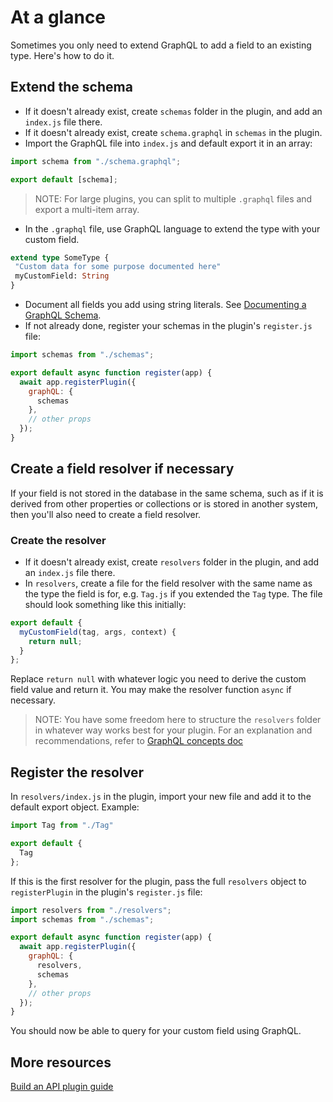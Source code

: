 # At a glance

Sometimes you only need to extend GraphQL to add a field to an existing type. Here's how to do it.

## Extend the schema

- If it doesn't already exist, create `schemas` folder in the plugin, and add an `index.js` file there.
- If it doesn't already exist, create `schema.graphql` in `schemas` in the plugin.
- Import the GraphQL file into `index.js` and default export it in an array:

```js
import schema from "./schema.graphql";

export default [schema];
```

> NOTE: For large plugins, you can split to multiple `.graphql` files and export a multi-item array.

- In the `.graphql` file, use GraphQL language to extend the type with your custom field.

 ```graphql
extend type SomeType {
  "Custom data for some purpose documented here"
  myCustomField: String
}
```

- Document all fields you add using string literals. See [Documenting a GraphQL Schema](../guides/developers-guide/core/developing-graphql.md#documenting-a-graphql-schema).
- If not already done, register your schemas in the plugin's `register.js` file:

```js
import schemas from "./schemas";

export default async function register(app) {
  await app.registerPlugin({
    graphQL: {
      schemas
    },
    // other props
  });
}
```

## Create a field resolver if necessary

If your field is not stored in the database in the same schema, such as if it is derived from other properties or collections or is stored in another system, then you'll also need to create a field resolver.

### Create the resolver

- If it doesn't already exist, create `resolvers` folder in the plugin, and add an `index.js` file there.
- In `resolvers`, create a file for the field resolver with the same name as the type the field is for, e.g. `Tag.js` if you extended the `Tag` type. The file should look something like this initially:

```js
export default {
  myCustomField(tag, args, context) {
    return null;
  }
};
```

Replace `return null` with whatever logic you need to derive the custom field value and return it. You may make the resolver function `async` if necessary.

> NOTE: You have some freedom here to structure the `resolvers` folder in whatever way works best for your plugin. For an explanation and recommendations, refer to [GraphQL concepts doc](../docs/graphql-concepts.md)

## Register the resolver

In `resolvers/index.js` in the plugin, import your new file and add it to the default export object. Example:

```js
import Tag from "./Tag"

export default {
  Tag
};
```

If this is the first resolver for the plugin, pass the full `resolvers` object to `registerPlugin` in the plugin's `register.js` file:

```js
import resolvers from "./resolvers";
import schemas from "./schemas";

export default async function register(app) {
  await app.registerPlugin({
    graphQL: {
      resolvers,
      schemas
    },
    // other props
  });
}
```

You should now be able to query for your custom field using GraphQL.

## More resources

[Build an API plugin guide](https://mailchimp.com/developer/open-commerce/guides/build-api-plugin/)